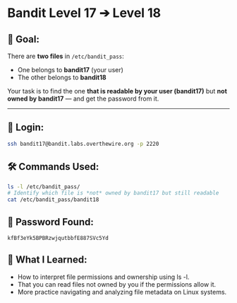 # Bandit Level 17 ➔ Level 18

## 🧠 Goal:
There are **two files** in `/etc/bandit_pass`:
- One belongs to **bandit17** (your user)
- The other belongs to **bandit18**

Your task is to find the one **that is readable by your user (bandit17)** but **not owned by bandit17** — and get the password from it.

---

## 🔐 Login:
```bash
ssh bandit17@bandit.labs.overthewire.org -p 2220
```

## 🛠️ Commands Used:
```bash
ls -l /etc/bandit_pass/
# Identify which file is *not* owned by bandit17 but still readable
cat /etc/bandit_pass/bandit18
```

## 🧾 Password Found:
`kfBf3eYk5BPBRzwjqutbbfE887SVc5Yd`

## 📘 What I Learned:
- How to interpret file permissions and ownership using ls -l.
-	That you can read files not owned by you if the permissions allow it.
-	More practice navigating and analyzing file metadata on Linux systems.
